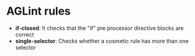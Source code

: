 # AGLint rules

- **if-closed**: It checks that the "if" pre processor directive blocks are correct
- **single-selector**: Checks whether a cosmetic rule has more than one selector
